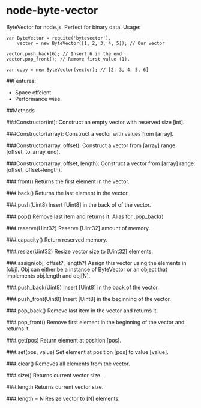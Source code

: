 node-byte-vector
================

ByteVector for node.js. Perfect for binary data. Usage:

    var ByteVector = requite('bytevector'),
        vector = new ByteVector([1, 2, 3, 4, 5]); // Our vector

    vector.push_back(6); // Insert 6 in the end
    vector.pop_front(); // Remove first value (1).
 
    var copy = new ByteVector(vector); // [2, 3, 4, 5, 6]
  

##Features:

- Space effcient.
- Performance wise.


##Methods

###Constructor(int):
  Construct an empty vector with reserved size [int].

###Constructor(array):
  Construct a vector with values from [array].

###Constructor(array, offset):
  Construct a vector from [array] range: [offset, to_array_end).

###Constructor(array, offset, length):
  Construct a vector from [array] range: [offset, offset+length).

###.front()
  Returns the first element in the vector.

###.back()
  Returns the last element in the vector.

###.push(Uint8)
  Insert [Uint8] in the back of of the vector.

###.pop()
  Remove last item and returns it. Alias for .pop_back()

###.reserve(Uint32)
  Reserve [Uint32] amount of memory.

###.capacity()
  Return reserved memory.

###.resize(Uint32)
  Resize vector size to [Uint32] elements.

###.assign(obj, offset?, length?)
  Assign this vector using the elements in [obj]. Obj can either be a instance of
  ByteVector or an object that implements obj.length and obj[N].

###.push_back(Uint8)
  Insert [Uint8] in the back of the vector.

###.push_front(Uint8)
  Insert [Uint8] in the beginning of the vector.

###.pop_back()
  Remove last item in the vector and returns it.

###.pop_front()
  Remove first element in the beginning of the vector and returns it.

###.get(pos)
  Return element at position [pos].

###.set(pos, value)
  Set element at position [pos] to value [value].

###.clear()
  Removes all elements from the vector.

###.size()
  Returns current vector size.

###.length
  Returns current vector size.

###.length = N
  Resize vector to [N] elements.